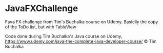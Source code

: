 # JavaFXChallenge
Fava FX challenge from Tim's Buchalka course on Udemy. Basiclly the copy of the ToDo list, but with TableView

Code done during Tim Buchalka's Java course on Udemy,
https://www.udemy.com/java-the-complete-java-developer-course/
© Tim Buchalka
